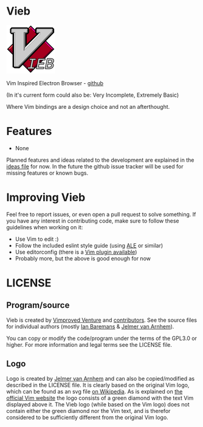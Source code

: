Vieb
====

![](build/icons/128x128.png)

Vim Inspired Electron Browser - [github](https://github.com/VimprovedVenture/Vieb)

(In it's current form could also be: Very Incomplete, Extremely Basic)

Where Vim bindings are a design choice and not an afterthought.

# Features

- None

Planned features and ideas related to the development are explained in the [ideas file](Ideas.md) for now.
In the future the github issue tracker will be used for missing features or known bugs.

# Improving Vieb

Feel free to report issues, or even open a pull request to solve something.
If you have any interest in contributing code,
make sure to follow these guidelines when working on it:

- Use Vim to edit :)
- Follow the included eslint style guide (using [ALE](https://github.com/w0rp/ale) or similar)
- Use editorconfig (there is a [Vim plugin available](https://github.com/editorconfig/editorconfig-vim))
- Probably more, but the above is good enough for now

# LICENSE

## Program/source

Vieb is created by [Vimproved Venture](https://github.com/VimprovedVenture) and [contributors](https://github.com/VimprovedVenture/Vieb/graphs/contributors).
See the source files for individual authors (mostly [Ian Baremans](https://github.com/ianbaremans) & [Jelmer van Arnhem](https://github.com/Jelmerro)).

You can copy or modify the code/program under the terms of the GPL3.0 or higher.
For more information and legal terms see the LICENSE file.

## Logo

Logo is created by [Jelmer van Arnhem](https://github.com/Jelmerro) and can also be copied/modified as described in the LICENSE file.
It is clearly based on the original Vim logo,
which can be found as an svg file [on Wikipedia](https://en.wikipedia.org/wiki/File:Vimlogo.svg).
As is explained on [the official Vim website](https://www.vim.org/logos.php) the logo consists of a green diamond with the text Vim displayed above it.
The Vieb logo (while based on the Vim logo) does not contain either the green diamond nor the Vim text,
and is therefor considered to be sufficiently different from the original Vim logo.
